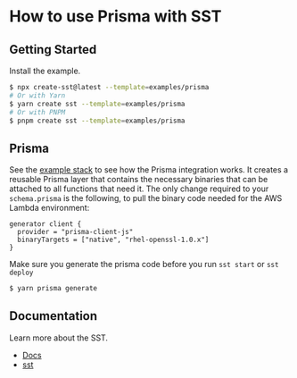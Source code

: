 # How to use Prisma with SST

## Getting Started

Install the example.

```bash
$ npx create-sst@latest --template=examples/prisma
# Or with Yarn
$ yarn create sst --template=examples/prisma
# Or with PNPM
$ pnpm create sst --template=examples/prisma
```

## Prisma

See the [example stack](stacks/index.ts) to see how the Prisma integration works. It creates a reusable Prisma layer that contains the necessary binaries that can be attached to all functions that need it. The only change required to your `schema.prisma` is the following, to pull the binary code needed for the AWS Lambda environment:

```
generator client {
  provider = "prisma-client-js"
  binaryTargets = ["native", "rhel-openssl-1.0.x"]
}
```

Make sure you generate the prisma code before you run `sst start` or `sst deploy`

```bash
$ yarn prisma generate
```

## Documentation

Learn more about the SST.

- [Docs](https://docs.sst.dev/)
- [sst](https://docs.sst.dev/packages/sst)
